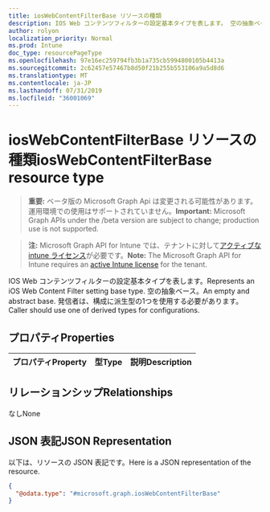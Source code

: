 ```yaml
---
title: iosWebContentFilterBase リソースの種類
description: IOS Web コンテンツフィルターの設定基本タイプを表します。 空の抽象ベース。 発信者は、構成に派生型の1つを使用する必要があります。
author: rolyon
localization_priority: Normal
ms.prod: Intune
doc_type: resourcePageType
ms.openlocfilehash: 97e16ec259794fb3b1a735cb5994800105b4413a
ms.sourcegitcommit: 2c62457e57467b8d50f21b255b553106a9a5d8d6
ms.translationtype: MT
ms.contentlocale: ja-JP
ms.lasthandoff: 07/31/2019
ms.locfileid: "36001069"
---
```

# <a name="ioswebcontentfilterbase-resource-type"></a><span data-ttu-id="30d81-105">iosWebContentFilterBase リソースの種類</span><span class="sxs-lookup"><span data-stu-id="30d81-105">iosWebContentFilterBase resource type</span></span>

> <span data-ttu-id="30d81-106">**重要:** ベータ版の Microsoft Graph Api は変更される可能性があります。運用環境での使用はサポートされていません。</span><span class="sxs-lookup"><span data-stu-id="30d81-106">**Important:** Microsoft Graph APIs under the /beta version are subject to change; production use is not supported.</span></span>

> <span data-ttu-id="30d81-107">**注:** Microsoft Graph API for Intune では、テナントに対して[アクティブな intune ライセンス](https://go.microsoft.com/fwlink/?linkid=839381)が必要です。</span><span class="sxs-lookup"><span data-stu-id="30d81-107">**Note:** The Microsoft Graph API for Intune requires an [active Intune license](https://go.microsoft.com/fwlink/?linkid=839381) for the tenant.</span></span>

<span data-ttu-id="30d81-108">IOS Web コンテンツフィルターの設定基本タイプを表します。</span><span class="sxs-lookup"><span data-stu-id="30d81-108">Represents an iOS Web Content Filter setting base type.</span></span> <span data-ttu-id="30d81-109">空の抽象ベース。</span><span class="sxs-lookup"><span data-stu-id="30d81-109">An empty and abstract base.</span></span> <span data-ttu-id="30d81-110">発信者は、構成に派生型の1つを使用する必要があります。</span><span class="sxs-lookup"><span data-stu-id="30d81-110">Caller should use one of derived types for configurations.</span></span>

## <a name="properties"></a><span data-ttu-id="30d81-111">プロパティ</span><span class="sxs-lookup"><span data-stu-id="30d81-111">Properties</span></span>
|<span data-ttu-id="30d81-112">プロパティ</span><span class="sxs-lookup"><span data-stu-id="30d81-112">Property</span></span>|<span data-ttu-id="30d81-113">型</span><span class="sxs-lookup"><span data-stu-id="30d81-113">Type</span></span>|<span data-ttu-id="30d81-114">説明</span><span class="sxs-lookup"><span data-stu-id="30d81-114">Description</span></span>|
|:---|:---|:---|

## <a name="relationships"></a><span data-ttu-id="30d81-115">リレーションシップ</span><span class="sxs-lookup"><span data-stu-id="30d81-115">Relationships</span></span>
<span data-ttu-id="30d81-116">なし</span><span class="sxs-lookup"><span data-stu-id="30d81-116">None</span></span>

## <a name="json-representation"></a><span data-ttu-id="30d81-117">JSON 表記</span><span class="sxs-lookup"><span data-stu-id="30d81-117">JSON Representation</span></span>
<span data-ttu-id="30d81-118">以下は、リソースの JSON 表記です。</span><span class="sxs-lookup"><span data-stu-id="30d81-118">Here is a JSON representation of the resource.</span></span>
<!-- {
  "blockType": "resource",
  "@odata.type": "microsoft.graph.iosWebContentFilterBase"
}
-->
``` json
{
  "@odata.type": "#microsoft.graph.iosWebContentFilterBase"
}
```





